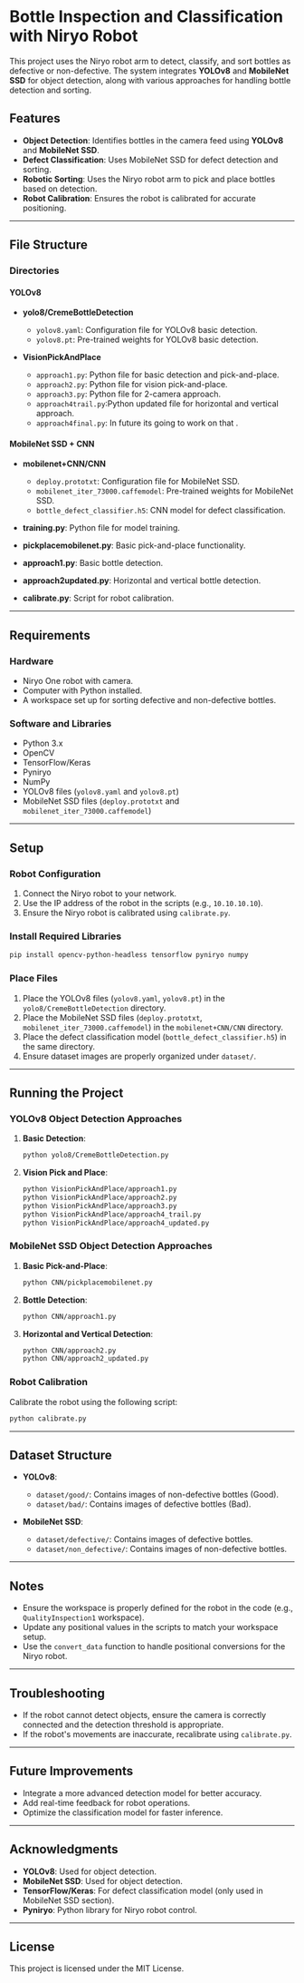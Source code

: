 

# Bottle Inspection and Classification with Niryo Robot

This project uses the Niryo robot arm to detect, classify, and sort bottles as defective or non-defective. The system integrates **YOLOv8** and **MobileNet SSD** for object detection, along with various approaches for handling bottle detection and sorting.

## Features
- **Object Detection**: Identifies bottles in the camera feed using **YOLOv8** and **MobileNet SSD**.
- **Defect Classification**: Uses MobileNet SSD for defect detection and sorting.
- **Robotic Sorting**: Uses the Niryo robot arm to pick and place bottles based on detection.
- **Robot Calibration**: Ensures the robot is calibrated for accurate positioning.

---

## File Structure

### Directories

#### YOLOv8
- **yolo8/CremeBottleDetection**
  - `yolov8.yaml`: Configuration file for YOLOv8 basic detection.
  - `yolov8.pt`: Pre-trained weights for YOLOv8 basic detection.

- **VisionPickAndPlace**
  - `approach1.py`: Python file for basic detection and pick-and-place.
  - `approach2.py`: Python file for vision pick-and-place.
  - `approach3.py`: Python file for 2-camera approach.
  - `approach4trail.py`:Python updated file for horizontal and vertical approach.
  - `approach4final.py`: In future its going to work on that .

#### MobileNet SSD + CNN
- **mobilenet+CNN/CNN**
  - `deploy.prototxt`: Configuration file for MobileNet SSD.
  - `mobilenet_iter_73000.caffemodel`: Pre-trained weights for MobileNet SSD.
  - `bottle_defect_classifier.h5`: CNN model for defect classification.

- **training.py**: Python file for model training.
- **pickplacemobilenet.py**: Basic pick-and-place functionality.
- **approach1.py**: Basic bottle detection.
- **approach2updated.py**: Horizontal and vertical bottle detection.
- **calibrate.py**: Script for robot calibration.



---

## Requirements

### Hardware
- Niryo One robot with camera.
- Computer with Python installed.
- A workspace set up for sorting defective and non-defective bottles.

### Software and Libraries
- Python 3.x
- OpenCV
- TensorFlow/Keras
- Pyniryo
- NumPy
- YOLOv8 files (`yolov8.yaml` and `yolov8.pt`)
- MobileNet SSD files (`deploy.prototxt` and `mobilenet_iter_73000.caffemodel`)

---

## Setup

### Robot Configuration
1. Connect the Niryo robot to your network.
2. Use the IP address of the robot in the scripts (e.g., `10.10.10.10`).
3. Ensure the Niryo robot is calibrated using `calibrate.py`.

### Install Required Libraries
```bash
pip install opencv-python-headless tensorflow pyniryo numpy
```

### Place Files
1. Place the YOLOv8 files (`yolov8.yaml`, `yolov8.pt`) in the `yolo8/CremeBottleDetection` directory.
2. Place the MobileNet SSD files (`deploy.prototxt`, `mobilenet_iter_73000.caffemodel`) in the `mobilenet+CNN/CNN` directory.
3. Place the defect classification model (`bottle_defect_classifier.h5`) in the same directory.
4. Ensure dataset images are properly organized under `dataset/`.

---

## Running the Project

### YOLOv8 Object Detection Approaches

1. **Basic Detection**:
   ```bash
   python yolo8/CremeBottleDetection.py
   ```

2. **Vision Pick and Place**:
   ```bash
   python VisionPickAndPlace/approach1.py
   python VisionPickAndPlace/approach2.py
   python VisionPickAndPlace/approach3.py
   python VisionPickAndPlace/approach4_trail.py
   python VisionPickAndPlace/approach4_updated.py
   ```

### MobileNet SSD Object Detection Approaches

1. **Basic Pick-and-Place**:
   ```bash
   python CNN/pickplacemobilenet.py
   ```

2. **Bottle Detection**:
   ```bash
   python CNN/approach1.py
   ```

3. **Horizontal and Vertical Detection**:
   ```bash
   python CNN/approach2.py
   python CNN/approach2_updated.py
   ```

### Robot Calibration
Calibrate the robot using the following script:
```bash
python calibrate.py
```

---

## Dataset Structure

- **YOLOv8**:
  - `dataset/good/`: Contains images of non-defective bottles (Good).
  - `dataset/bad/`: Contains images of defective bottles (Bad).

- **MobileNet SSD**:
  - `dataset/defective/`: Contains images of defective bottles.
  - `dataset/non_defective/`: Contains images of non-defective bottles.

---

## Notes
- Ensure the workspace is properly defined for the robot in the code (e.g., `QualityInspection1` workspace).
- Update any positional values in the scripts to match your workspace setup.
- Use the `convert_data` function to handle positional conversions for the Niryo robot.

---

## Troubleshooting
- If the robot cannot detect objects, ensure the camera is correctly connected and the detection threshold is appropriate.
- If the robot's movements are inaccurate, recalibrate using `calibrate.py`.

---

## Future Improvements
- Integrate a more advanced detection model for better accuracy.
- Add real-time feedback for robot operations.
- Optimize the classification model for faster inference.

---

## Acknowledgments
- **YOLOv8**: Used for object detection.
- **MobileNet SSD**: Used for object detection.
- **TensorFlow/Keras**: For defect classification model (only used in MobileNet SSD section).
- **Pyniryo**: Python library for Niryo robot control.

---

## License
This project is licensed under the MIT License.
